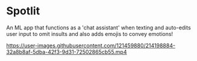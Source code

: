 # Spotlit
An ML app that functions as a 'chat assistant' when texting and auto-edits user input to omit insults and also adds emojis to convey emotions!



https://user-images.githubusercontent.com/121459880/214198884-32a8b8af-5dba-42f3-9d31-72502865cb55.mp4

